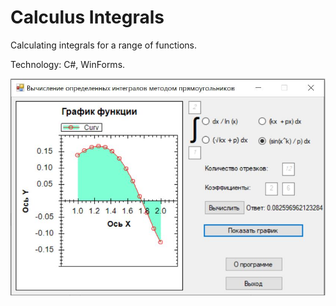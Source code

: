 # Calculus Integrals

Calculating integrals for a range of functions.

Technology:
C#, WinForms.

![alt text](Capture.jpg)
